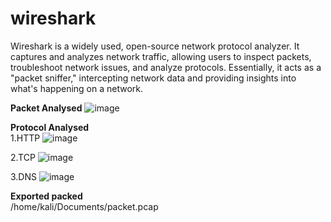 # wireshark
Wireshark is a widely used, open-source network protocol analyzer. It captures and analyzes network traffic, allowing users to inspect packets, troubleshoot network issues, and analyze protocols. Essentially, it acts as a "packet sniffer," intercepting network data and providing insights into what's happening on a network.  

__Packet Analysed__
![image](https://github.com/user-attachments/assets/f57ece8c-9dc6-44b7-a8ba-cc980a62e975)  

 __Protocol Analysed__  
  1.HTTP
  ![image](https://github.com/user-attachments/assets/30e9d385-8722-4823-a91c-178bcb40cca7)

  2.TCP
  ![image](https://github.com/user-attachments/assets/4305a335-a916-418c-90cf-25d0399b9dd0)

  3.DNS
  ![image](https://github.com/user-attachments/assets/c8d08b00-5796-4b18-81e9-f0e03b968252)  
  
__Exported packed__  
/home/kali/Documents/packet.pcap



